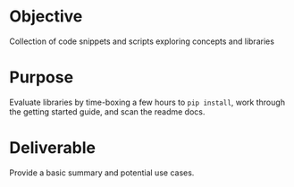 # Objective
Collection of code snippets and scripts exploring concepts and libraries

# Purpose
Evaluate libraries by time-boxing a few hours to `pip install`, work through the getting started guide, and scan the readme docs. 

# Deliverable
Provide a basic summary and potential use cases.

